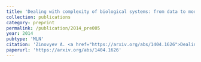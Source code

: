 ```yaml
---
title: 'Dealing with complexity of biological systems: from data to models'
collection: publications
category: preprint
permalink: /publication/2014_pre005
year: 2014
pubtype: 'MLN'
citation: 'Zinovyev A. <a href="https://arxiv.org/abs/1404.1626">Dealing with complexity of biological systems: from data to models</a>. 2014. Arxiv preprint 1404.1626'
paperurl: 'https://arxiv.org/abs/1404.1626'
---
```

